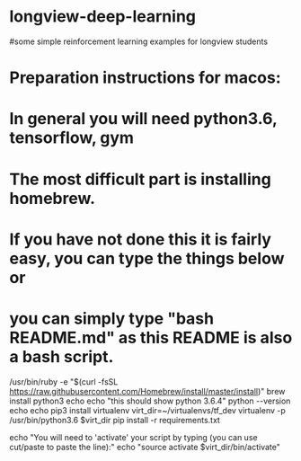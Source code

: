 # longview-deep-learning
#some simple reinforcement learning examples for longview students


# Preparation instructions for macos:
# In general you will need python3.6, tensorflow, gym 
# The most difficult part is installing homebrew.  
# If you have not done this it is fairly easy, you can type the things below or 
# you can simply type "bash README.md" as this README is also a bash script.


/usr/bin/ruby -e "$(curl -fsSL https://raw.githubusercontent.com/Homebrew/install/master/install)"
brew install python3
echo
echo "this should show python 3.6.4"
python --version
echo
echo
pip3 install virtualenv
virt_dir=~/virtualenvs/tf_dev
virtualenv -p /usr/bin/python3.6 $virt_dir
pip install -r requirements.txt

echo "You will need to 'activate' your script by typing (you can use cut/paste to paste the line):"
echo "source activate $virt_dir/bin/activate"

